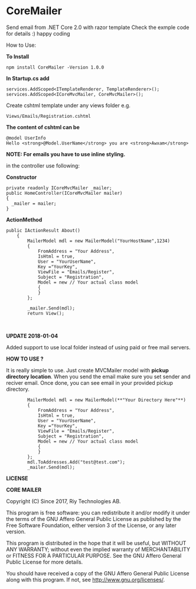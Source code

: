 # CoreMailer

Send email from .NET Core 2.0 with razor template Check the exmple code for details :) happy coding

How to Use:

**To Install**

    npm install CoreMailer -Version 1.0.0

**In Startup.cs add**

    services.AddScoped<ITemplateRenderer, TemplateRenderer>();
    services.AddScoped<ICoreMvcMailer, CoreMvcMailer>();

Create cshtml template under any views folder e.g.

    Views/Emails/Registration.cshtml

**The content of cshtml can be**

    @model UserInfo
    Hello <strong>@Model.UserName</strong> you are <strong>Awxam</strong>

**NOTE: For emails you have to use inline styling.**

in the controller use following:

**Constructor**

    private readonly ICoreMvcMailer _mailer;
    public HomeController(ICoreMvcMailer mailer)
    {
      _mailer = mailer;
    }

**ActionMethod**

    public IActionResult About()
        {
            MailerModel mdl = new MailerModel("YourHostName",1234)
            {
                FromAddress = "Your Address",
                IsHtml = true,
                User = "YourUserName",
                Key ="YourKey",
                ViewFile = "Emails/Register",
                Subject = "Registration",
                Model = new // Your actual class model
                {
                }
            };
            
            _mailer.Send(mdl);
            return View();
        

**UPDATE 2018-01-04**

Added support to use local folder instead of using paid or free mail servers.

**HOW TO USE ?**

It is really simple to use. Just create MVCMailer model with **pickup directory location**. When you send the email make sure you set sender and reciver email. Once done, you can see email in your provided pickup directory.

            MailerModel mdl = new MailerModel(**"Your Directory Here"**)
            {
                FromAddress = "Your Address",
                IsHtml = true,
                User = "YourUserName",
                Key ="YourKey",
                ViewFile = "Emails/Register",
                Subject = "Registration",
                Model = new // Your actual class model
                {
                }
            };
            mdl.ToAddresses.Add("test@test.com");
            _mailer.Send(mdl);

**LICENSE**

**CORE MAILER**

Copyright (C) Since 2017, Riy Technologies AB.  

This program is free software: you can redistribute it and/or modify
it under the terms of the GNU Affero General Public License as published by
the Free Software Foundation, either version 3 of the License, or any later version.

This program is distributed in the hope that it will be useful,
but WITHOUT ANY WARRANTY; without even the implied warranty of
MERCHANTABILITY or FITNESS FOR A PARTICULAR PURPOSE.  See the
GNU Affero General Public License for more details.

You should have received a copy of the GNU Affero General Public License
along with this program.  If not, see <http://www.gnu.org/licenses/>.
